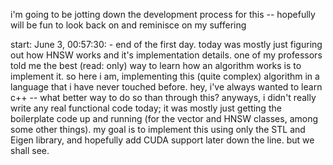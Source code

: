 i'm going to be jotting down the development process for this -- hopefully will be fun to look back on and reminisce on my suffering

start: June 3, 00:57:30:
    - end of the first day. today was mostly just figuring out how HNSW works and it's implementation details. one of my professors told me the best (read: only) way to learn how an algorithm works is to implement it. so here i am, implementing this (quite complex) algorithm in a language that i have never touched before. hey, i've always wanted to learn c++ -- what better way to do so than through this? anyways, i didn't really write any real functional code today; it was mostly just getting the boilerplate code up and running (for the vector and HNSW classes, among some other things). my goal is to implement this using only the STL and Eigen library, and hopefully add CUDA support later down the line. but we shall see. 
